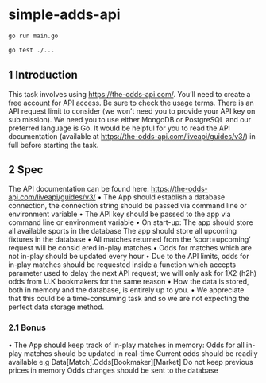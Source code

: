 # simple-adds-api

```sh
go run main.go

go test ./...
```

## 1 Introduction 
This task involves using https://the-odds-api.com/. You’ll need to create a free account for API access. Be sure to check the usage terms. There is an API request limit to consider (we won’t need you to provide your API key on sub mission). We need you to use either MongoDB or PostgreSQL and our preferred language is Go. It would be helpful for you to read the API documentation (available at https://the-odds-api.com/liveapi/guides/v3/) in full before starting the task. 

## 2 Spec 
The API documentation can be found here: https://the-odds-api.com/liveapi/guides/v3/ 
• The App should establish a database connection, the connection string should be passed via command line or environment variable 
• The API key should be passed to the app via command line or environment variable 
• On start-up: 
The app should store all available sports in the database 
The app should store all upcoming fixtures in the database 
• All matches returned from the ’sport=upcoming’ request will be consid ered in-play matches 
• Odds for matches which are not in-play should be updated every hour 
• Due to the API limits, odds for in-play matches should be requested inside a function which accepts parameter used to delay the next API request; we will only ask for 1X2 (h2h) odds from U.K bookmakers for the same reason 
• How the data is stored, both in memory and the database, is entirely up to you. 
• We appreciate that this could be a time-consuming task and so we are not expecting the perfect data storage method. 

### 2.1 Bonus 
• The App should keep track of in-play matches in memory: 
Odds for all in-play matches should be updated in real-time 
Current odds should be readily available e.g Data[Match].Odds[Bookmaker][Market] Do not keep previous prices in memory 
Odds changes should be sent to the database 

